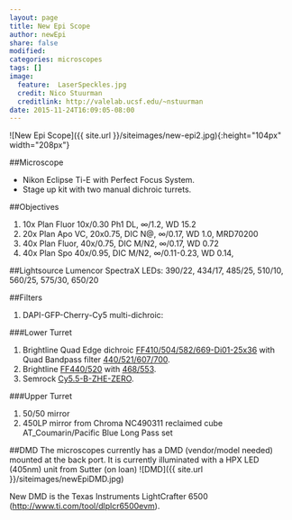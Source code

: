 ```yaml
---
layout: page
title: New Epi Scope
author: newEpi
share: false
modified:
categories: microscopes
tags: []
image:
  feature:  LaserSpeckles.jpg
  credit: Nico Stuurman
  creditlink: http://valelab.ucsf.edu/~nstuurman
date: 2015-11-24T16:09:05-08:00
---
```

![New Epi Scope]({{ site.url }}/siteimages/new-epi2.jpg){:height="104px" width="208px"}


##Microscope 
* Nikon Eclipse Ti-E with Perfect Focus System.  
* Stage up kit with two manual dichroic turrets.  

##Objectives
1. 10x Plan Fluor 10x/0.30 Ph1 DL, &infin;/1.2, WD 15.2
2. 20x Plan Apo VC, 20x0.75, DIC N@, &infin;/0.17, WD 1.0, MRD70200
3. 40x Plan Fluor, 40x/0.75, DIC M/N2, &infin;/0.17, WD 0.72
4. 40x Plan Spo 40x/0.95, DIC M/N2, &infin;/0.11-0.23, WD 0.14, 


##Lightsource
Lumencor SpectraX
LEDs: 390/22, 434/17, 485/25, 510/10, 560/25, 575/30, 650/20

##Filters
1. DAPI-GFP-Cherry-Cy5 multi-dichroic: 

###Lower Turret   
1. Brightline Quad Edge dichroic [FF410/504/582/669-Di01-25x36](https://www.semrock.com/FilterDetails.aspx?id=FF410/504/582/669-Di01-25x36) with Quad Bandpass filter [440/521/607/700](https://www.semrock.com/FilterDetails.aspx?id=FF01-440/521/607/700-25).  
2. Brightline [FF440/520](https://www.semrock.com/FilterDetails.aspx?id=FF440/520-Di01-25x36) with  [468/553](https://www.semrock.com/FilterDetails.aspx?id=FF01-468/553-25).  
3. Semrock [Cy5.5-B-ZHE-ZERO](https://www.semrock.com/SetDetails.aspx?id=2774).  

###Upper Turret
1. 50/50 mirror
2. 450LP mirror from Chroma NC490311 reclaimed cube AT_Coumarin/Pacific Blue Long Pass set

##DMD
The microscopes currently has a DMD (vendor/model needed) mounted at the back port. It is currently illuminated with a HPX LED (405nm) unit from Sutter (on loan) 
![DMD]({{ site.url }}/siteimages/newEpiDMD.jpg)

New DMD is the Texas Instruments LightCrafter 6500 (http://www.ti.com/tool/dlplcr6500evm).
